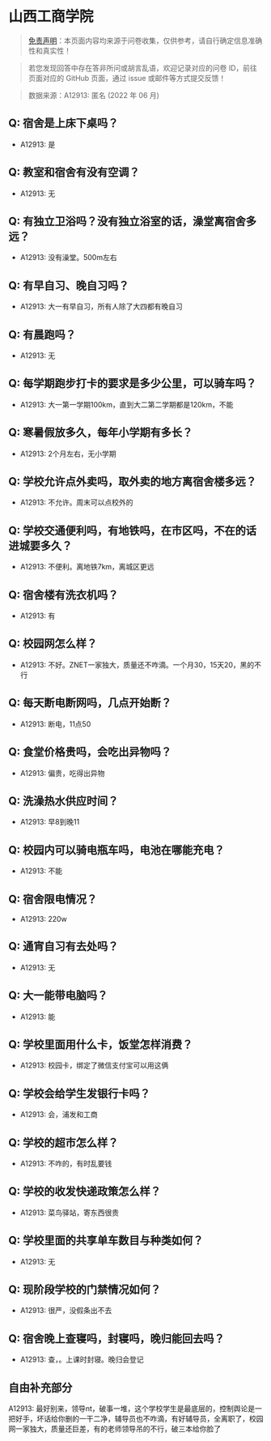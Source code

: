 # 山西工商学院

> [免责声明](https://colleges.chat/#_3)：本页面内容均来源于问卷收集，仅供参考，请自行确定信息准确性和真实性！

> 若您发现回答中存在答非所问或胡言乱语，欢迎记录对应的问卷 ID，前往页面对应的 GitHub 页面，通过 issue 或邮件等方式提交反馈！

> 数据来源：A12913: 匿名 (2022 年 06 月)

## Q: 宿舍是上床下桌吗？

- A12913: 是

## Q: 教室和宿舍有没有空调？

- A12913: 无

## Q: 有独立卫浴吗？没有独立浴室的话，澡堂离宿舍多远？

- A12913: 没有澡堂。500m左右

## Q: 有早自习、晚自习吗？

- A12913: 大一有早自习，所有人除了大四都有晚自习

## Q: 有晨跑吗？

- A12913: 无

## Q: 每学期跑步打卡的要求是多少公里，可以骑车吗？

- A12913: 大一第一学期100km，直到大二第二学期都是120km，不能

## Q: 寒暑假放多久，每年小学期有多长？

- A12913: 2个月左右，无小学期

## Q: 学校允许点外卖吗，取外卖的地方离宿舍楼多远？

- A12913: 不允许。周末可以点校外的

## Q: 学校交通便利吗，有地铁吗，在市区吗，不在的话进城要多久？

- A12913: 不便利。离地铁7km，离城区更远

## Q: 宿舍楼有洗衣机吗？

- A12913: 有

## Q: 校园网怎么样？

- A12913: 不好。ZNET一家独大，质量还不咋滴。一个月30，15天20，黑的不行

## Q: 每天断电断网吗，几点开始断？

- A12913: 断电，11点50

## Q: 食堂价格贵吗，会吃出异物吗？

- A12913: 偏贵，吃得出异物

## Q: 洗澡热水供应时间？

- A12913: 早8到晚11

## Q: 校园内可以骑电瓶车吗，电池在哪能充电？

- A12913: 不能

## Q: 宿舍限电情况？

- A12913: 220w

## Q: 通宵自习有去处吗？

- A12913: 无

## Q: 大一能带电脑吗？

- A12913: 能

## Q: 学校里面用什么卡，饭堂怎样消费？

- A12913: 校园卡，绑定了微信支付宝可以用这俩

## Q: 学校会给学生发银行卡吗？

- A12913: 会，浦发和工商

## Q: 学校的超市怎么样？

- A12913: 不咋的，有时乱要钱

## Q: 学校的收发快递政策怎么样？

- A12913: 菜鸟驿站，寄东西很贵

## Q: 学校里面的共享单车数目与种类如何？

- A12913: 无

## Q: 现阶段学校的门禁情况如何？

- A12913: 很严，没假条出不去

## Q: 宿舍晚上查寝吗，封寝吗，晚归能回去吗？

- A12913: 查，。上课时封寝。晚归会登记

## 自由补充部分

A12913: 最好别来，领导nt，破事一堆，这个学校学生是最底层的，控制舆论是一把好手，坏话给你删的一干二净，辅导员也不咋滴，有好辅导员，全离职了，校园网一家独大，质量还巨差，有的老师领导吊的不行，破三本给你脸了
